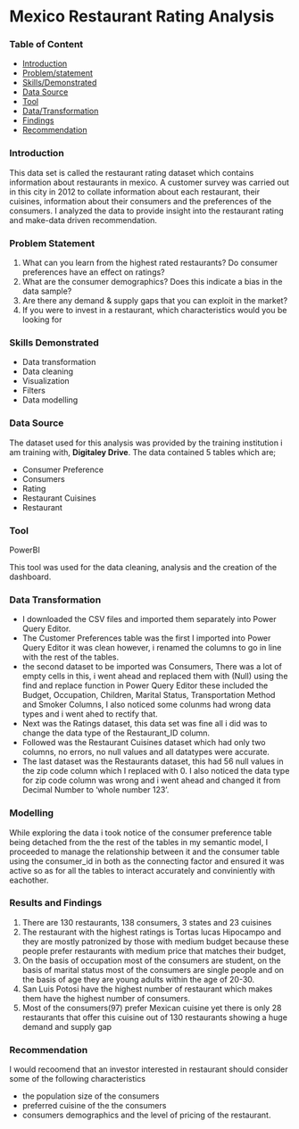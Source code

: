 # Mexico Restaurant Rating Analysis

### Table of Content
- [Introduction](#introductio)
- [Problem/statement](#problem/statement)
- [Skills/Demonstrated](#skills/emonstrated)
- [Data Source](#data-source)
- [Tool](#tool)
- [Data/Transformation](#data/transformation)
- [Findings](#Findings)
- [Recommendation](#recommendation)

### Introduction

This data set is called the restaurant rating dataset which contains information about restaurants in mexico. A customer survey was carried out in this city in 2012 to collate information about each restaurant, their cuisines, information about their consumers and the preferences of the consumers. I analyzed the data to provide insight into the restaurant rating and make-data driven recommendation. 



### Problem Statement
1. What can you learn from the highest rated restaurants? Do consumer preferences have an effect on ratings?
2. What are the consumer demographics? Does this indicate a bias in the data sample?
3. Are there any demand & supply gaps that you can exploit in the market?
4. If you were to invest in a restaurant, which characteristics would you be looking for
   
### Skills Demonstrated
- Data transformation
- Data cleaning
- Visualization
- Filters
- Data modelling

### Data Source

The dataset used for this analysis was provided by the training institution i am training with, **Digitaley Drive**. 
The data contained 5 tables which are;
- Consumer Preference
- Consumers
- Rating
- Restaurant Cuisines
- Restaurant

### Tool

PowerBI 

This tool was used for the data cleaning, analysis and the creation of the dashboard.

### Data Transformation
- I downloaded the CSV files and imported them separately into Power Query Editor.
- The Customer Preferences table was the first I imported into Power Query Editor it was clean however, i renamed the columns to go in line with the rest of the tables. 
- the second dataset to be imported was Consumers, There was a lot of empty cells in this, i went ahead and replaced them with (Null) using the find and replace function in Power Query Editor these included the Budget, Occupation, Children, Marital Status, Transportation Method and Smoker Columns, I also noticed some colunms had wrong data types and i went ahed to rectify that.
- Next was the Ratings dataset, this data set was fine all i did was to change the data type of the Restaurant_ID column.
- Followed was the Restaurant Cuisines dataset which had only two columns, no errors, no null values and all datatypes were accurate. 
- The last dataset was the Restaurants dataset, this had 56 null values in the zip code column which I replaced with 0. I also noticed the data type for zip code column was wrong and i went ahead and changed it from Decimal Number to ‘whole number 123’.

### Modelling
While exploring the data i took notice of the consumer preference table being detached from the the rest of the tables in my semantic model, I proceeded to manage the relationship between it and the consumer table using the consumer_id in both as the connecting factor and ensured it was active so  as for all the tables to interact accurately and conviniently with eachother.


### Results and Findings
1. There are 130 restaurants, 138 consumers, 3 states and 23 cuisines
2. The restaurant with the highest  ratings is  Tortas lucas Hipocampo  and they are mostly patronized by those with medium budget because these people prefer restaurants with medium price that matches their budget,
3. On the basis of occupation most of the consumers are student, on the basis of marital status most of the consumers are single people and on the basis of  age they are young adults within the age of 20-30.
4. San Luis Potosi have the highest number of restaurant which makes them have the highest number of consumers.
5. Most of the consumers(97) prefer Mexican cuisine yet there is only 28 restaurants that offer this cuisine out of 130 restaurants showing a huge demand and supply gap


 ### Recommendation
I would recoomend that an investor interested in restaurant should consider some of the following characteristics
- the population size of the consumers
- preferred cuisine of the the consumers
- consumers demographics and the level of pricing of the restaurant. 
